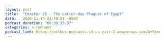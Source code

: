 ```yaml
---
layout: post
title:  "Chapter 25 - The Latter-day Plagues of Egypt"
date:   2020-11-14-21:49:01 -0500
podcast_duration: "00:30:33.87"
categories: a-remnant
podcast_link: https://nilbus-podcasts.s3.us-east-2.amazonaws.com/A+Remnant+Shall+Return/25+-+Chapter+25+-+The+Latter-day+Plagues+of+Egypt.mp3
---
```

